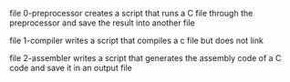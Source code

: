 file 0-preprocessor creates a script that runs a C file through the preprocessor and save the result into another file

file 1-compiler writes a script that compiles a c file but does not link

file 2-assembler writes a script that generates the assembly code of a C code and save it in an output file
